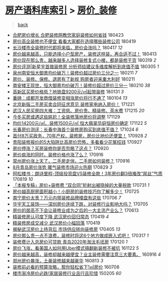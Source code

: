[房产语料库索引](../../README.md)  > [房价_装修](房价_装修.md)
====
> [back](../README.md)

- [合肥房价增长 合肥装修网教您家庭装修如何省钱](http://jkwz.applinzi.com/ittc/7095099868597191686.html#%E5%90%88%E8%82%A5%E6%88%BF%E4%BB%B7%E5%A2%9E%E9%95%BF+%E5%90%88%E8%82%A5%E8%A3%85%E4%BF%AE%E7%BD%91%E6%95%99%E6%82%A8%E5%AE%B6%E5%BA%AD%E8%A3%85%E4%BF%AE%E5%A6%82%E4%BD%95%E7%9C%81%E9%92%B1) 180423  
- [房价高企装修也不便宜 看看大家都在选择哪些装修公司](http://jkwz.applinzi.com/ittc/7093627005574841355.html#%E6%88%BF%E4%BB%B7%E9%AB%98%E4%BC%81%E8%A3%85%E4%BF%AE%E4%B9%9F%E4%B8%8D%E4%BE%BF%E5%AE%9C+%E7%9C%8B%E7%9C%8B%E5%A4%A7%E5%AE%B6%E9%83%BD%E5%9C%A8%E9%80%89%E6%8B%A9%E5%93%AA%E4%BA%9B%E8%A3%85%E4%BF%AE%E5%85%AC%E5%8F%B8) 180419  
- [长沙楼市全装修时代即将来临，房价会涨吗？](http://jkwz.applinzi.com/ittc/7093007818053649424.html#%E9%95%BF%E6%B2%99%E6%A5%BC%E5%B8%82%E5%85%A8%E8%A3%85%E4%BF%AE%E6%97%B6%E4%BB%A3%E5%8D%B3%E5%B0%86%E6%9D%A5%E4%B8%B4%EF%BC%8C%E6%88%BF%E4%BB%B7%E4%BC%9A%E6%B6%A8%E5%90%97%EF%BC%9F) 180417 *12* 
- [房价越来越高，只能选择小户型房产，装修这样装，再合适不过！](http://jkwz.applinzi.com/ittc/7091571032152605712.html#%E6%88%BF%E4%BB%B7%E8%B6%8A%E6%9D%A5%E8%B6%8A%E9%AB%98%EF%BC%8C%E5%8F%AA%E8%83%BD%E9%80%89%E6%8B%A9%E5%B0%8F%E6%88%B7%E5%9E%8B%E6%88%BF%E4%BA%A7%EF%BC%8C%E8%A3%85%E4%BF%AE%E8%BF%99%E6%A0%B7%E8%A3%85%EF%BC%8C%E5%86%8D%E5%90%88%E9%80%82%E4%B8%8D%E8%BF%87%EF%BC%81) 180413  
- [房价现在那么贵，越来越多人选择装修复式小楼，都是装修干货](http://jkwz.applinzi.com/ittc/7082274493827646470.html#%E6%88%BF%E4%BB%B7%E7%8E%B0%E5%9C%A8%E9%82%A3%E4%B9%88%E8%B4%B5%EF%BC%8C%E8%B6%8A%E6%9D%A5%E8%B6%8A%E5%A4%9A%E4%BA%BA%E9%80%89%E6%8B%A9%E8%A3%85%E4%BF%AE%E5%A4%8D%E5%BC%8F%E5%B0%8F%E6%A5%BC%EF%BC%8C%E9%83%BD%E6%98%AF%E8%A3%85%E4%BF%AE%E5%B9%B2%E8%B4%A7) 180319 *2* 
- [房价评测|新星宇首做装修房 分析师给建议多维度解析到底值不值](http://jkwz.applinzi.com/ittc/7077014348239471623.html#%E6%88%BF%E4%BB%B7%E8%AF%84%E6%B5%8B%7C%E6%96%B0%E6%98%9F%E5%AE%87%E9%A6%96%E5%81%9A%E8%A3%85%E4%BF%AE%E6%88%BF+%E5%88%86%E6%9E%90%E5%B8%88%E7%BB%99%E5%BB%BA%E8%AE%AE%E5%A4%9A%E7%BB%B4%E5%BA%A6%E8%A7%A3%E6%9E%90%E5%88%B0%E5%BA%95%E5%80%BC%E4%B8%8D%E5%80%BC) 180305 *1* 
- [泉州南安恒大御景均价破万！装修价超过房价三分之一](http://jkwz.applinzi.com/ittc/7068794761479980043.html#%E6%B3%89%E5%B7%9E%E5%8D%97%E5%AE%89%E6%81%92%E5%A4%A7%E5%BE%A1%E6%99%AF%E5%9D%87%E4%BB%B7%E7%A0%B4%E4%B8%87%EF%BC%81%E8%A3%85%E4%BF%AE%E4%BB%B7%E8%B6%85%E8%BF%87%E6%88%BF%E4%BB%B7%E4%B8%89%E5%88%86%E4%B9%8B%E4%B8%80) 180211 *7* 
- [房价、装修、保修、退房有了新规 购房者迎来重大利好](http://jkwz.applinzi.com/ittc/7068755089638818827.html#%E6%88%BF%E4%BB%B7%E3%80%81%E8%A3%85%E4%BF%AE%E3%80%81%E4%BF%9D%E4%BF%AE%E3%80%81%E9%80%80%E6%88%BF%E6%9C%89%E4%BA%86%E6%96%B0%E8%A7%84+%E8%B4%AD%E6%88%BF%E8%80%85%E8%BF%8E%E6%9D%A5%E9%87%8D%E5%A4%A7%E5%88%A9%E5%A5%BD) 180211  
- [南安楼王现世，恒大御景均价破万！装修价超过房价三分一](http://jkwz.applinzi.com/ittc/7068552423738442762.html#%E5%8D%97%E5%AE%89%E6%A5%BC%E7%8E%8B%E7%8E%B0%E4%B8%96%EF%BC%8C%E6%81%92%E5%A4%A7%E5%BE%A1%E6%99%AF%E5%9D%87%E4%BB%B7%E7%A0%B4%E4%B8%87%EF%BC%81%E8%A3%85%E4%BF%AE%E4%BB%B7%E8%B6%85%E8%BF%87%E6%88%BF%E4%BB%B7%E4%B8%89%E5%88%86%E4%B8%80) 180210 *38* 
- [高新区买房价格低？地铁盘9200元/㎡起带装修](http://jkwz.applinzi.com/ittc/7064734631771767814.html#%E9%AB%98%E6%96%B0%E5%8C%BA%E4%B9%B0%E6%88%BF%E4%BB%B7%E6%A0%BC%E4%BD%8E%EF%BC%9F%E5%9C%B0%E9%93%81%E7%9B%989200%E5%85%83%2F%E3%8E%A1%E8%B5%B7%E5%B8%A6%E8%A3%85%E4%BF%AE) 180131 *3* 
- [重磅：成都开发商借装修变相涨房价将行不通了](http://jkwz.applinzi.com/ittc/7054736457292317702.html#%E9%87%8D%E7%A3%85%EF%BC%9A%E6%88%90%E9%83%BD%E5%BC%80%E5%8F%91%E5%95%86%E5%80%9F%E8%A3%85%E4%BF%AE%E5%8F%98%E7%9B%B8%E6%B6%A8%E6%88%BF%E4%BB%B7%E5%B0%86%E8%A1%8C%E4%B8%8D%E9%80%9A%E4%BA%86) 180104 *13* 
- [北京新版二手房买卖合同征求意见 装修家电纳入房价！](http://jkwz.applinzi.com/ittc/7049619568094348305.html#%E5%8C%97%E4%BA%AC%E6%96%B0%E7%89%88%E4%BA%8C%E6%89%8B%E6%88%BF%E4%B9%B0%E5%8D%96%E5%90%88%E5%90%8C%E5%BE%81%E6%B1%82%E6%84%8F%E8%A7%81+%E8%A3%85%E4%BF%AE%E5%AE%B6%E7%94%B5%E7%BA%B3%E5%85%A5%E6%88%BF%E4%BB%B7%EF%BC%81) 171221  
- [武汉人民买房四大难：工资低、房价贵、精装修、茶水费](http://jkwz.applinzi.com/ittc/7047253261680116753.html#%E6%AD%A6%E6%B1%89%E4%BA%BA%E6%B0%91%E4%B9%B0%E6%88%BF%E5%9B%9B%E5%A4%A7%E9%9A%BE%EF%BC%9A%E5%B7%A5%E8%B5%84%E4%BD%8E%E3%80%81%E6%88%BF%E4%BB%B7%E8%B4%B5%E3%80%81%E7%B2%BE%E8%A3%85%E4%BF%AE%E3%80%81%E8%8C%B6%E6%B0%B4%E8%B4%B9) 171215 *20* 
- [今冬买房或遇这些尴尬！全装修落地房价将调整](http://jkwz.applinzi.com/ittc/7041432661640348688.html#%E4%BB%8A%E5%86%AC%E4%B9%B0%E6%88%BF%E6%88%96%E9%81%87%E8%BF%99%E4%BA%9B%E5%B0%B4%E5%B0%AC%EF%BC%81%E5%85%A8%E8%A3%85%E4%BF%AE%E8%90%BD%E5%9C%B0%E6%88%BF%E4%BB%B7%E5%B0%86%E8%B0%83%E6%95%B4) 171129  
- [均价14200元/㎡、装修1500元/㎡ 恒大翡翠华庭恒房价确定](http://jkwz.applinzi.com/ittc/7038819529843541009.html#%E5%9D%87%E4%BB%B714200%E5%85%83%2F%E3%8E%A1%E3%80%81%E8%A3%85%E4%BF%AE1500%E5%85%83%2F%E3%8E%A1+%E6%81%92%E5%A4%A7%E7%BF%A1%E7%BF%A0%E5%8D%8E%E5%BA%AD%E6%81%92%E6%88%BF%E4%BB%B7%E7%A1%AE%E5%AE%9A) 171122 *5* 
- [长春房价测评：长春中海首个装修房购买到底值不值？](http://jkwz.applinzi.com/ittc/7027951055009219601.html#%E9%95%BF%E6%98%A5%E6%88%BF%E4%BB%B7%E6%B5%8B%E8%AF%84%EF%BC%9A%E9%95%BF%E6%98%A5%E4%B8%AD%E6%B5%B7%E9%A6%96%E4%B8%AA%E8%A3%85%E4%BF%AE%E6%88%BF%E8%B4%AD%E4%B9%B0%E5%88%B0%E5%BA%95%E5%80%BC%E4%B8%8D%E5%80%BC%EF%BC%9F) 171024 *6* 
- [首付8万买政务，70年产权，装修房，房价比地价还便宜！](http://jkwz.applinzi.com/ittc/7018508059012498448.html#%E9%A6%96%E4%BB%988%E4%B8%87%E4%B9%B0%E6%94%BF%E5%8A%A1%EF%BC%8C70%E5%B9%B4%E4%BA%A7%E6%9D%83%EF%BC%8C%E8%A3%85%E4%BF%AE%E6%88%BF%EF%BC%8C%E6%88%BF%E4%BB%B7%E6%AF%94%E5%9C%B0%E4%BB%B7%E8%BF%98%E4%BE%BF%E5%AE%9C%EF%BC%81) 170928 *2* 
- [贵阳装修报价的5大陷阱比高房价恐怖，多看看少花冤枉钱](http://jkwz.applinzi.com/ittc/7018009215845794832.html#%E8%B4%B5%E9%98%B3%E8%A3%85%E4%BF%AE%E6%8A%A5%E4%BB%B7%E7%9A%845%E5%A4%A7%E9%99%B7%E9%98%B1%E6%AF%94%E9%AB%98%E6%88%BF%E4%BB%B7%E6%81%90%E6%80%96%EF%BC%8C%E5%A4%9A%E7%9C%8B%E7%9C%8B%E5%B0%91%E8%8A%B1%E5%86%A4%E6%9E%89%E9%92%B1) 170927  
- [房价停涨？买房装修你是否忽略了这点？](http://jkwz.applinzi.com/ittc/7015301529538659345.html#%E6%88%BF%E4%BB%B7%E5%81%9C%E6%B6%A8%EF%BC%9F%E4%B9%B0%E6%88%BF%E8%A3%85%E4%BF%AE%E4%BD%A0%E6%98%AF%E5%90%A6%E5%BF%BD%E7%95%A5%E4%BA%86%E8%BF%99%E7%82%B9%EF%BC%9F) 170920  
- [房价疯涨的同时，装修价格也涨了么？](http://jkwz.applinzi.com/ittc/7013951311878571024.html#%E6%88%BF%E4%BB%B7%E7%96%AF%E6%B6%A8%E7%9A%84%E5%90%8C%E6%97%B6%EF%BC%8C%E8%A3%85%E4%BF%AE%E4%BB%B7%E6%A0%BC%E4%B9%9F%E6%B6%A8%E4%BA%86%E4%B9%88%EF%BC%9F) 170916  
- [常州房价涨上天了，二手房走俏，二手房如何装修？](http://jkwz.applinzi.com/ittc/7013945391366800401.html#%E5%B8%B8%E5%B7%9E%E6%88%BF%E4%BB%B7%E6%B6%A8%E4%B8%8A%E5%A4%A9%E4%BA%86%EF%BC%8C%E4%BA%8C%E6%89%8B%E6%88%BF%E8%B5%B0%E4%BF%8F%EF%BC%8C%E4%BA%8C%E6%89%8B%E6%88%BF%E5%A6%82%E4%BD%95%E8%A3%85%E4%BF%AE%EF%BC%9F) 170916  
- [8月青岛房价涨势 暖气装修市场迎火热期](http://jkwz.applinzi.com/ittc/7007139814523274257.html#8%E6%9C%88%E9%9D%92%E5%B2%9B%E6%88%BF%E4%BB%B7%E6%B6%A8%E5%8A%BF+%E6%9A%96%E6%B0%94%E8%A3%85%E4%BF%AE%E5%B8%82%E5%9C%BA%E8%BF%8E%E7%81%AB%E7%83%AD%E6%9C%9F) 170829 *3* 
- [阿松楼书：朗诗里程-顶级投资盘VS装修全款！3年房价翻3倍难改“屌丝”气质](http://jkwz.applinzi.com/ittc/7003456240402039824.html#%E9%98%BF%E6%9D%BE%E6%A5%BC%E4%B9%A6%EF%BC%9A%E6%9C%97%E8%AF%97%E9%87%8C%E7%A8%8B-%E9%A1%B6%E7%BA%A7%E6%8A%95%E8%B5%84%E7%9B%98VS%E8%A3%85%E4%BF%AE%E5%85%A8%E6%AC%BE%EF%BC%813%E5%B9%B4%E6%88%BF%E4%BB%B7%E7%BF%BB3%E5%80%8D%E9%9A%BE%E6%94%B9%E2%80%9C%E5%B1%8C%E4%B8%9D%E2%80%9D%E6%B0%94%E8%B4%A8) 170819 *10* 
- [「本报专稿」房价+装修费 “双合同”折射出被隐掉的大量税款](http://jkwz.applinzi.com/ittc/6996417984531530769.html#%E3%80%8C%E6%9C%AC%E6%8A%A5%E4%B8%93%E7%A8%BF%E3%80%8D%E6%88%BF%E4%BB%B7%2B%E8%A3%85%E4%BF%AE%E8%B4%B9+%E2%80%9C%E5%8F%8C%E5%90%88%E5%90%8C%E2%80%9D%E6%8A%98%E5%B0%84%E5%87%BA%E8%A2%AB%E9%9A%90%E6%8E%89%E7%9A%84%E5%A4%A7%E9%87%8F%E7%A8%8E%E6%AC%BE) 170731 *1* 
- [房价越高厨房面积越小！小厨房的装修技巧你了解多少！](http://jkwz.applinzi.com/ittc/6994286365247013904.html#%E6%88%BF%E4%BB%B7%E8%B6%8A%E9%AB%98%E5%8E%A8%E6%88%BF%E9%9D%A2%E7%A7%AF%E8%B6%8A%E5%B0%8F%EF%BC%81%E5%B0%8F%E5%8E%A8%E6%88%BF%E7%9A%84%E8%A3%85%E4%BF%AE%E6%8A%80%E5%B7%A7%E4%BD%A0%E4%BA%86%E8%A7%A3%E5%A4%9A%E5%B0%91%EF%BC%81) 170725  
- [南宁房价太贵？万元内带装修品牌楼盘有这些](http://jkwz.applinzi.com/ittc/6987330882455995408.html#%E5%8D%97%E5%AE%81%E6%88%BF%E4%BB%B7%E5%A4%AA%E8%B4%B5%EF%BC%9F%E4%B8%87%E5%85%83%E5%86%85%E5%B8%A6%E8%A3%85%E4%BF%AE%E5%93%81%E7%89%8C%E6%A5%BC%E7%9B%98%E6%9C%89%E8%BF%99%E4%BA%9B) 170706 *7* 
- [华宇天工装饰——深圳房价连续下跌，对装修行业影响大吗？](http://jkwz.applinzi.com/ittc/6986762367483249668.html#%E5%8D%8E%E5%AE%87%E5%A4%A9%E5%B7%A5%E8%A3%85%E9%A5%B0%E2%80%94%E2%80%94%E6%B7%B1%E5%9C%B3%E6%88%BF%E4%BB%B7%E8%BF%9E%E7%BB%AD%E4%B8%8B%E8%B7%8C%EF%BC%8C%E5%AF%B9%E8%A3%85%E4%BF%AE%E8%A1%8C%E4%B8%9A%E5%BD%B1%E5%93%8D%E5%A4%A7%E5%90%97%EF%BC%9F) 170705  
- [房价的居高不下会让装修业成为之后的一大主流产业么？](http://jkwz.applinzi.com/ittc/6978378133219574788.html#%E6%88%BF%E4%BB%B7%E7%9A%84%E5%B1%85%E9%AB%98%E4%B8%8D%E4%B8%8B%E4%BC%9A%E8%AE%A9%E8%A3%85%E4%BF%AE%E4%B8%9A%E6%88%90%E4%B8%BA%E4%B9%8B%E5%90%8E%E7%9A%84%E4%B8%80%E5%A4%A7%E4%B8%BB%E6%B5%81%E4%BA%A7%E4%B8%9A%E4%B9%88%EF%BC%9F) 170613  
- [精装修房认可度下降 武汉房价回归常态](http://jkwz.applinzi.com/ittc/6958178666835084292.html#%E7%B2%BE%E8%A3%85%E4%BF%AE%E6%88%BF%E8%AE%A4%E5%8F%AF%E5%BA%A6%E4%B8%8B%E9%99%8D+%E6%AD%A6%E6%B1%89%E6%88%BF%E4%BB%B7%E5%9B%9E%E5%BD%92%E5%B8%B8%E6%80%81) 170419 *4* 
- [精装修房成交减少 武汉房价小幅回落](http://jkwz.applinzi.com/ittc/6958178666927358981.html#%E7%B2%BE%E8%A3%85%E4%BF%AE%E6%88%BF%E6%88%90%E4%BA%A4%E5%87%8F%E5%B0%91+%E6%AD%A6%E6%B1%89%E6%88%BF%E4%BB%B7%E5%B0%8F%E5%B9%85%E5%9B%9E%E8%90%BD) 170419  
- [揭秘武汉房价上扬背后 市场供应转向装修房](http://jkwz.applinzi.com/ittc/6952974471261586437.html#%E6%8F%AD%E7%A7%98%E6%AD%A6%E6%B1%89%E6%88%BF%E4%BB%B7%E4%B8%8A%E6%89%AC%E8%83%8C%E5%90%8E+%E5%B8%82%E5%9C%BA%E4%BE%9B%E5%BA%94%E8%BD%AC%E5%90%91%E8%A3%85%E4%BF%AE%E6%88%BF) 170405 *13* 
- [房价那么贵一点不浪费，装修时将这6个地方做成嵌入式吧！](http://jkwz.applinzi.com/ittc/6945702496268977157.html#%E6%88%BF%E4%BB%B7%E9%82%A3%E4%B9%88%E8%B4%B5%E4%B8%80%E7%82%B9%E4%B8%8D%E6%B5%AA%E8%B4%B9%EF%BC%8C%E8%A3%85%E4%BF%AE%E6%97%B6%E5%B0%86%E8%BF%996%E4%B8%AA%E5%9C%B0%E6%96%B9%E5%81%9A%E6%88%90%E5%B5%8C%E5%85%A5%E5%BC%8F%E5%90%A7%EF%BC%81) 170317 *1* 
- [装修费计入总房价可贷款 青岛2020年淘汰毛坯房](http://jkwz.applinzi.com/ittc/6925282925238289412.html#%E8%A3%85%E4%BF%AE%E8%B4%B9%E8%AE%A1%E5%85%A5%E6%80%BB%E6%88%BF%E4%BB%B7%E5%8F%AF%E8%B4%B7%E6%AC%BE+%E9%9D%92%E5%B2%9B2020%E5%B9%B4%E6%B7%98%E6%B1%B0%E6%AF%9B%E5%9D%AF%E6%88%BF) 170120 *1* 
- [房价飞涨，看美国人如何用Uber模式搞翻新装修不被坑](http://jkwz.applinzi.com/ittc/6903242990880818180.html#%E6%88%BF%E4%BB%B7%E9%A3%9E%E6%B6%A8%EF%BC%8C%E7%9C%8B%E7%BE%8E%E5%9B%BD%E4%BA%BA%E5%A6%82%E4%BD%95%E7%94%A8Uber%E6%A8%A1%E5%BC%8F%E6%90%9E%E7%BF%BB%E6%96%B0%E8%A3%85%E4%BF%AE%E4%B8%8D%E8%A2%AB%E5%9D%91) 161122 *5* 
- [房价越来越高，装修却越来越便宜？业主装修需要注意三大要素。](http://jkwz.applinzi.com/ittc/6878467832278418437.html#%E6%88%BF%E4%BB%B7%E8%B6%8A%E6%9D%A5%E8%B6%8A%E9%AB%98%EF%BC%8C%E8%A3%85%E4%BF%AE%E5%8D%B4%E8%B6%8A%E6%9D%A5%E8%B6%8A%E4%BE%BF%E5%AE%9C%EF%BC%9F%E4%B8%9A%E4%B8%BB%E8%A3%85%E4%BF%AE%E9%9C%80%E8%A6%81%E6%B3%A8%E6%84%8F%E4%B8%89%E5%A4%A7%E8%A6%81%E7%B4%A0%E3%80%82) 160916 *4* 
- [郑州房价暴涨，土豪装修越来越豪华](http://jkwz.applinzi.com/ittc/6865506367988827141.html#%E9%83%91%E5%B7%9E%E6%88%BF%E4%BB%B7%E6%9A%B4%E6%B6%A8%EF%BC%8C%E5%9C%9F%E8%B1%AA%E8%A3%85%E4%BF%AE%E8%B6%8A%E6%9D%A5%E8%B6%8A%E8%B1%AA%E5%8D%8E) 160813 *3* 
- [装修前必看的预算攻略，帮你轻松省下1㎡房价](http://jkwz.applinzi.com/ittc/6852405943383622661.html#%E8%A3%85%E4%BF%AE%E5%89%8D%E5%BF%85%E7%9C%8B%E7%9A%84%E9%A2%84%E7%AE%97%E6%94%BB%E7%95%A5%EF%BC%8C%E5%B8%AE%E4%BD%A0%E8%BD%BB%E6%9D%BE%E7%9C%81%E4%B8%8B1%E3%8E%A1%E6%88%BF%E4%BB%B7) 160708  
- [楼市渐冷房价必跌!家居装修行业且行且珍惜](http://jkwz.applinzi.com/ittc/547650611392511033.html#%E6%A5%BC%E5%B8%82%E6%B8%90%E5%86%B7%E6%88%BF%E4%BB%B7%E5%BF%85%E8%B7%8C%21%E5%AE%B6%E5%B1%85%E8%A3%85%E4%BF%AE%E8%A1%8C%E4%B8%9A%E4%B8%94%E8%A1%8C%E4%B8%94%E7%8F%8D%E6%83%9C) 150205 *60* 
